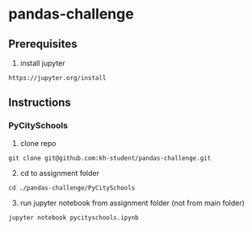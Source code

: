 # pandas-challenge

## Prerequisites
1. install jupyter
```
https://jupyter.org/install
```

## Instructions

### PyCitySchools
1. clone repo
```
git clone git@github.com:kh-student/pandas-challenge.git
```

2. cd to assignment folder
```
cd ./pandas-challenge/PyCitySchools
```

3. run jupyter notebook from assignment folder (not from main folder)
```
jupyter notebook pycityschools.ipynb
```
